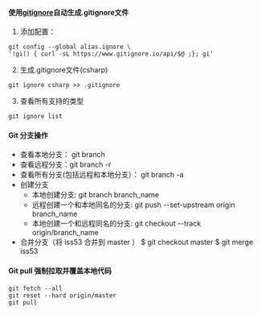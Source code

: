 #### 使用[gitignore](https://gitignore.io/)自动生成.gitignore文件

1. 添加配置：
```
git config --global alias.ignore \
'!gi() { curl -sL https://www.gitignore.io/api/$@ ;}; gi'
```
2. 生成.gitignore文件(csharp)
```
git ignore csharp >> .gitignore
```
3. 查看所有支持的类型
```
git ignore list
```
#### Git 分支操作
* 查看本地分支： git branch
* 查看远程分支：git branch -r
* 查看所有分支(包括远程和本地分支）： git branch -a
* 创建分支
  * 本地创建分支: git branch branch_name
  * 远程创建一个和本地同名的分支: git push --set-upstream origin branch_name
  * 本地创建一个和远程同名的分支: git checkout --track origin/branch_name
* 合并分支（将 iss53 合并到 master ）
  $ git checkout master
  $ git merge iss53
#### Git pull 强制拉取并覆盖本地代码
```
git fetch --all
git reset --hard origin/master
git pull
```
